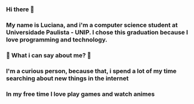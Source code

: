 ### Hi there 👋

### My name is Luciana, and i'm a computer science student at Universidade Paulista - UNIP. I chose this graduation because I love programming and technology.
### 🚩 What i can say about me? 🔎
### I'm a curious person, because that, i spend a lot of my time searching about new things in the internet 
### In my free time I love play games and watch animes
